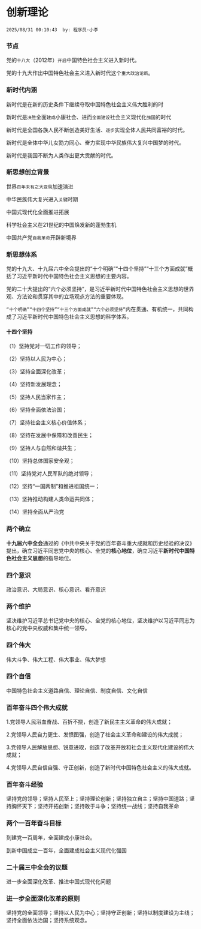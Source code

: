 # 创新理论
`2025/08/31 00:10:43  by: 程序员·小李`

### 节点

党的`十八大`（2012年）`开启`中国特色社会主义进入新时代。

党的十九大作出中国特色社会主义进入新时代这个`重大政治论断`。


### 新时代内涵

新时代是在新的历史条件下继续夺取中国特色社会主义伟大胜利的时

新时代是`决胜`全面`建成`小康社会、进而`全面建设`社会主义现代化`强国`的时代

新时代是全国各族人民不断创造美好生活、`逐步`实现全体人民共同富裕的时代。

新时代是全体中华儿女勠力同心、奋力实现中华民族伟大复兴中国梦的时代。

新时代是我国不断为人类作出更大贡献的时代。


### 新思想创立背景

世界`百年未有之大变局`加速演进

中华民族伟大复兴进入`关键`时期

中国式现代化全面推进拓展

科学社会主义在21世纪的中国焕发新的蓬勃生机

中国共产党`自我革命`开辟新境界


### 新思想体系

党的十九大、十九届六中全会提出的“十个明确”“十四个坚持”“十三个方面成就”概括了习近平新时代中国特色社会主义思想的主要内容。

党的二十大提出的“六个必须坚持”，是习近平新时代中国特色社会主义思想的世界观、方法论和贯穿其中的立场观点方法的重要体现。

`“十个明确”“十四个坚持”“十三个方面成就”“六个必须坚持”`内在贯通、有机统一，共同构成了习近平新时代中国特色社会主义思想的科学体系。

#### 十四个坚持

（1）坚持党对一切工作的领导；

（2）坚持以人民为中心；

（3）坚持全面深化改革；

（4）坚持新发展理念；

（5）坚持人民当家作主；

（6）坚持全面依法治国；

（7）坚持社会主义核心价值体系；

（8）坚持在发展中保障和改善民生；

（9）坚持人与自然和谐共生；

（10）坚持总体国家安全观；

（11）坚持党对人民军队的绝对领导；

（12）坚持“一国两制”和推进祖国统一；

（13）坚持推动构建人类命运共同体；

（14）坚持全面从严治党


### 两个确立

**十九届六中全会**通过的《中共中央关于党的百年奋斗重大成就和历史经验的决议》提出，确立习近平同志党中央的核心、全党的**核心地位**，确立习近平**新时代中国特色社会主义思想**的指导地位。


### 四个意识

政治意识、大局意识、核心意识、看齐意识


### 两个维护

坚决维护习近平总书记党中央的核心、全党的核心地位，坚决维护以习近平同志为核心的党中央权威和集中统一领导。


### 四个伟大

伟大斗争、伟大工程、伟大事业、伟大梦想


### 四个自信

中国特色社会主义道路自信、理论自信、制度自信、文化自信


### 百年奋斗四个伟大成就

1.党领导人民浴血奋战、百折不挠，创造了新民主主义革命的伟大成就；

2.党领导人民自力更生、发愤图强，创造了社会主义革命和建设的伟大成就；

3.党领导人民解放思想、锐意进取，创造了改革开放和社会主义现代化建设的伟大成就；

4.党领导人民自信自强、守正创新，创造了新时代中国特色社会主义的伟大成就。


### 百年奋斗经验

坚持党的领导；坚持人民至上；坚持理论创新；坚持独立自主；坚持中国道路；坚持胸怀天下；坚持开拓创新；坚持敢于斗争；坚持统一战线；坚持自我革命


### 两个一百年奋斗目标

到建党一百周年，全面建成小康社会。

到新中国成立一百年，全面建成社会主义现代化强国


### 二十届三中全会的议题

进一步全面深化改革、推进中国式现代化问题


### 进一步全面深化改革的原则

坚持党的全面领导；坚持以人民为中心；坚持守正创新；坚持以制度建设为主线；坚持全面依法治国；坚持系统观念。



